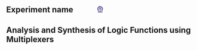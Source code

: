 ## Experiment name  &nbsp; &nbsp; &nbsp; &nbsp; &nbsp; &nbsp; <img src="images/iitkgp.png" width="3%" />
## Analysis and Synthesis of Logic Functions using Multiplexers